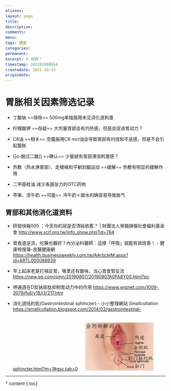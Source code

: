 ```yaml
---
aliases:
layout: page
title:
description:
comments:
menu:
tags: 健康
categories:
permanent: 
excerpt: # 摘要？
timestamp: 202201060854
createdate: 2021-10-13
origindate: 
---
```


# 胃胀相关因素筛选记录
- 丁酸钠
==排除==
500mg单独服用未见消化道刺激

- 柠檬酸钾
==存疑==
大剂量胃部会有灼热感，但是会促进胃动力？

- C8油
==相关==
空腹服用C8 mct油会导致胃部有灼烧和不适感，但是不会引起腹胀

- [[α-酮戊二酸]]
==确认==
少量就有胃部滞涨刺激感？
- 热敷（热水淋胃部）、走楼梯和平躺划腿运动
==缓解==
热敷有明显的缓解作用


- 二甲基硅油
减少表面张力的OTC药物

- 苹果、凉牛奶
==可能==
冷牛奶＋碳水的确容易导致胀气


## 胃部和其他消化道资料

- 研發快報005 ：今天你的尿是否清純依舊？ | 財團法人脊髓損傷社會福利基金會 
http://www.scif.org.tw/info_show.php?id=764
 
- 胃食道逆流，吃藥也難好？內分泌科醫師：這樣「呼吸」就能有效改善！ - 健康特搜簿-良醫健康網 
https://health.businessweekly.com.tw/AArticleM.aspx?id=ARTL000088939
 
- 早上起床老是打嗝反胃，嘴里还有酸味，当心胃食管反流 
https://new.qq.com/omn/20190807/20190807A0FA8Y00.html?pc
 
- 钾通道在D型钠尿肽抑制胃动力中的作用 
https://www.wjgnet.com/1009-3079/full/v18/i3/217.htm

- 消化道括約肌(Gastrointestinal sphincter) - 小小整理網站 Smallcollation 
https://smallcollation.blogspot.com/2014/02/gastrointestinal-sphincter.html?m=1#gsc.tab=0
![括约肌](/images/nBnauM3XzAzN0ATO1gTM3QTN1UTM1QDN5MjM5ADMwAjMwUzL4EzL4AzLt92YucmbvRWdo5Cd0FmLyE2LvoDc0RHa.jpg)


---
<nav class="toc-fixed" markdown="1">
  * content
  {:toc}
</nav>

